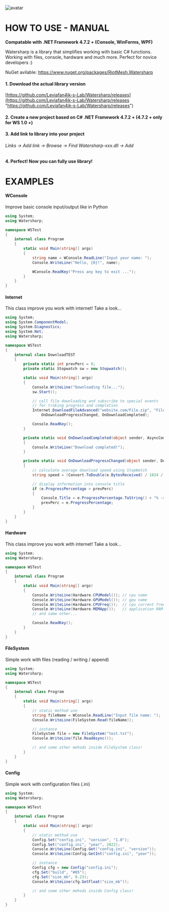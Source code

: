 ![avatar](https://github.com/RiotMesh/Watersharp/blob/main/icon.png)
# HOW TO USE - MANUAL
**Compatable with .NET Framework 4.7.2 + (Console, WinForms, WPF)**

Watersharp is a library that simplifies working with basic C# functions. Working with files, console, hardware and much more. Perfect for novice developers :)

NuGet avilable: https://www.nuget.org/packages/RiotMesh.Watersharp

#### 1. Download the actual library version
[https://github.com/Leviafan4ik-s-Lab/Watersharp/releases](https://github.com/Leviafan4ik-s-Lab/Watersharp/releases "https://github.com/Leviafan4ik-s-Lab/Watersharp/releases")
#### 2. Create a new project based on C# .NET Framework 4.7.2 + (4.7.2 + only for WS 1.0 +)
#### 3. Add link to library into your project
###### *Links -> Add link -> Browse -> Find Watersharp-xxx.dll -> Add*
#### 4. Perfect! Now you can fully use library!

# EXAMPLES
#### WConsole
Improve basic console input/output like in Python

```csharp
using System;
using Watersharp;

namespace WSTest
{
    internal class Program
    {
        static void Main(string[] args)
        {
            string name = WConsole.ReadLine("Input your name: ");
            Console.WriteLine("Hello, {0}!", name);

            WConsole.ReadKey("Press any key to exit ...");
        }
    }
}
```

#### Internet
This class improve you work with internet! Take a look...

```csharp
using System;
using System.ComponentModel;
using System.Diagnostics;
using System.Net;
using Watersharp;

namespace WSTest
{
    internal class DownloadTEST
    {
        private static int prevPerc = 0;
        private static Stopwatch sw = new Stopwatch();

        static void Main(string[] args)
        {
            Console.WriteLine("Downloading file...");
            sw.Start();

            // call file downloading and subscribe to special events
            // for traking progress and completion
            Internet.DownloadFileAdvanced("website.com/File.zip", "File.zip",
                OnDownloadProgressChanged, OnDownloadCompleted);

            Console.ReadKey();
        }

        private static void OnDownloadCompleted(object sender, AsyncCompletedEventArgs e)
        {
            Console.WriteLine("Download completed!");
        }

        private static void OnDownloadProgressChanged(object sender, DownloadProgressChangedEventArgs e)
        {
            // calculate average download speed using StopWatch
            string speed = (Convert.ToDouble(e.BytesReceived) / 1024 / 1024 / sw.Elapsed.TotalSeconds).ToString("0.0") + " Мб/с";

            // display information into console title
            if (e.ProgressPercentage > prevPerc)
            {
                Console.Title = e.ProgressPercentage.ToString() + "% -> " + speed;
                prevPerc = e.ProgressPercentage;
            }
        }
    }
}
```

#### Hardware
This class improve you work with internet! Take a look...

```csharp
using System;
using Watersharp;

namespace WSTest
{
    internal class Program
    {
        static void Main(string[] args)
        {
            Console.WriteLine(Hardware.CPUModel()); // cpu name
            Console.WriteLine(Hardware.GPUModel()); // gpu name
            Console.WriteLine(Hardware.CPUFreq());  // cpu current frequency
            Console.WriteLine(Hardware.MEMApp());   // application RAM usage
            // and some other...

            Console.ReadKey();
        }
    }
}
```

#### FileSystem
Simple work with files (reading / writing / append)

```csharp
using System;
using Watersharp;

namespace WSTest
{
    internal class Program
    {
        static void Main(string[] args)
        {
            // static method use
            string fileName = WConsole.ReadLine("Input file name: ");
            Console.WriteLine(FileSystem.Read(fileName));

            // instance
            FileSystem file = new FileSystem("test.txt");
            Console.WriteLine(file.ReadAsync());

            // and some other mehods inside FileSystem class!
        }
    }
}
```

#### Config
Simple work with configuration files (.ini)

```csharp
using System;
using Watersharp;

namespace WSTest
{
    internal class Program
    {
        static void Main(string[] args)
        {
            // static method use
            Config.Set("config.ini", "version", "1.0");
            Config.Set("config.ini", "year", 2022);
            Console.WriteLine(Config.Get("config.ini", "version"));
            Console.WriteLine(Config.GetInt("config.ini", "year"));

            // instance
            Config cfg = new Config("config.ini");
            cfg.Set("build", "#05");
            cfg.Set("size_mb", 0.23);
            Console.WriteLine(cfg.GetFloat("size_mb"));

            // and some other mehods inside Config class!
        }
    }
}
```
